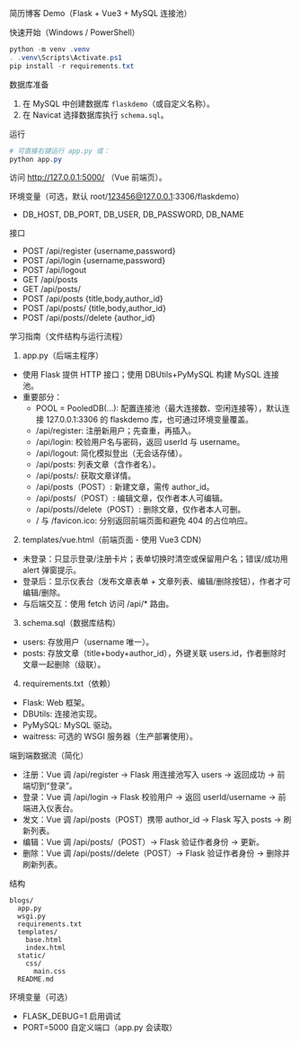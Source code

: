 简历博客 Demo（Flask + Vue3 + MySQL 连接池）

快速开始（Windows / PowerShell）

```powershell
python -m venv .venv
. .venv\Scripts\Activate.ps1
pip install -r requirements.txt
```

数据库准备

1) 在 MySQL 中创建数据库 `flaskdemo`（或自定义名称）。
2) 在 Navicat 选择数据库执行 `schema.sql`。

运行

```powershell
# 可直接右键运行 app.py 或：
python app.py
```

访问 http://127.0.0.1:5000/ （Vue 前端页）。

环境变量（可选，默认 root/123456@127.0.0.1:3306/flaskdemo）

- DB_HOST, DB_PORT, DB_USER, DB_PASSWORD, DB_NAME

接口

- POST /api/register {username,password}
- POST /api/login {username,password}
- POST /api/logout
- GET /api/posts
- GET /api/posts/<id>
- POST /api/posts {title,body,author_id}
- POST /api/posts/<id> {title,body,author_id}
- POST /api/posts/<id>/delete {author_id}

学习指南（文件结构与运行流程）

1) app.py（后端主程序）
- 使用 Flask 提供 HTTP 接口；使用 DBUtils+PyMySQL 构建 MySQL 连接池。
- 重要部分：
  - POOL = PooledDB(...): 配置连接池（最大连接数、空闲连接等），默认连接 127.0.0.1:3306 的 flaskdemo 库，也可通过环境变量覆盖。
  - /api/register: 注册新用户；先查重，再插入。
  - /api/login: 校验用户名与密码，返回 userId 与 username。
  - /api/logout: 简化模拟登出（无会话存储）。
  - /api/posts: 列表文章（含作者名）。
  - /api/posts/<id>: 获取文章详情。
  - /api/posts（POST）: 新建文章，需传 author_id。
  - /api/posts/<id>（POST）: 编辑文章，仅作者本人可编辑。
  - /api/posts/<id>/delete（POST）: 删除文章，仅作者本人可删。
  - / 与 /favicon.ico: 分别返回前端页面和避免 404 的占位响应。

2) templates/vue.html（前端页面 - 使用 Vue3 CDN）
- 未登录：只显示登录/注册卡片；表单切换时清空或保留用户名；错误/成功用 alert 弹窗提示。
- 登录后：显示仪表台（发布文章表单 + 文章列表、编辑/删除按钮），作者才可编辑/删除。
- 与后端交互：使用 fetch 访问 /api/* 路由。

3) schema.sql（数据库结构）
- users: 存放用户（username 唯一）。
- posts: 存放文章（title+body+author_id），外键关联 users.id，作者删除时文章一起删除（级联）。

4) requirements.txt（依赖）
- Flask: Web 框架。
- DBUtils: 连接池实现。
- PyMySQL: MySQL 驱动。
- waitress: 可选的 WSGI 服务器（生产部署使用）。

端到端数据流（简化）
- 注册：Vue 调 /api/register -> Flask 用连接池写入 users -> 返回成功 -> 前端切到“登录”。
- 登录：Vue 调 /api/login -> Flask 校验用户 -> 返回 userId/username -> 前端进入仪表台。
- 发文：Vue 调 /api/posts（POST）携带 author_id -> Flask 写入 posts -> 刷新列表。
- 编辑：Vue 调 /api/posts/<id>（POST）-> Flask 验证作者身份 -> 更新。
- 删除：Vue 调 /api/posts/<id>/delete（POST）-> Flask 验证作者身份 -> 删除并刷新列表。

结构

```
blogs/
  app.py
  wsgi.py
  requirements.txt
  templates/
    base.html
    index.html
  static/
    css/
      main.css
  README.md
```

环境变量（可选）
- FLASK_DEBUG=1 启用调试
- PORT=5000 自定义端口（app.py 会读取）


